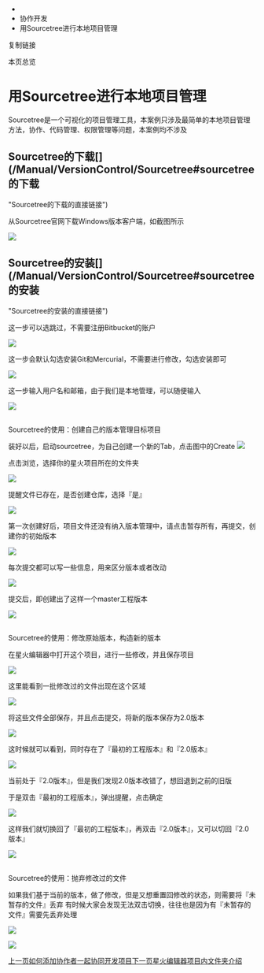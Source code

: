   * [](/)
  * 协作开发
  * 用Sourcetree进行本地项目管理

复制链接

本页总览

# 用Sourcetree进行本地项目管理

Sourcetree是一个可视化的项目管理工具，本案例只涉及最简单的本地项目管理方法，协作、代码管理、权限管理等问题，本案例均不涉及

## Sourcetree的下载[​](/Manual/VersionControl/Sourcetree#sourcetree的下载
"Sourcetree的下载的直接链接")

从Sourcetree官网下载Windows版本客户端，如截图所示

![](/assets/images/4_1-20bd7386ea85142e0352f90588902da3.png)

## Sourcetree的安装[​](/Manual/VersionControl/Sourcetree#sourcetree的安装
"Sourcetree的安装的直接链接")

这一步可以选跳过，不需要注册Bitbucket的账户

![](/assets/images/4_2-00b754d7796c500a9778575fff8f8da0.png)

这一步会默认勾选安装Git和Mercurial，不需要进行修改，勾选安装即可

![](/assets/images/4_3-99f30a9c90ec00cbcc948c004fc3dce8.png)

这一步输入用户名和邮箱，由于我们是本地管理，可以随便输入

![](/assets/images/4_4-3317acc9cbea86dad32bddb6479e24c7.png)

##
Sourcetree的使用：创建自己的版本管理目标项目[​](/Manual/VersionControl/Sourcetree#sourcetree的使用创建自己的版本管理目标项目
"Sourcetree的使用：创建自己的版本管理目标项目的直接链接")

装好以后，启动sourcetree，为自己创建一个新的Tab，点击图中的Create
![](/assets/images/4_5-5137d3ccf949c2ce0bf27980b092b3fc.png)

点击浏览，选择你的星火项目所在的文件夹

![](/assets/images/4_6-071b8203441fcd912adf9fa644d125c1.png)

提醒文件已存在，是否创建仓库，选择『是』

![](/assets/images/4_7-79c2ea019581e7512ac534175eee4c63.png)

第一次创建好后，项目文件还没有纳入版本管理中，请点击暂存所有，再提交，创建你的初始版本

![](/assets/images/4_8-19d4d7d76bcfa4b1f4164b2a4130d465.png)

每次提交都可以写一些信息，用来区分版本或者改动

![](/assets/images/4_9-9f7003429d755463995e7898964616d0.png)

提交后，即创建出了这样一个master工程版本

![](/assets/images/4_10-44a8c25015355956364670df6592d843.png)

##
Sourcetree的使用：修改原始版本，构造新的版本[​](/Manual/VersionControl/Sourcetree#sourcetree的使用修改原始版本构造新的版本
"Sourcetree的使用：修改原始版本，构造新的版本的直接链接")

在星火编辑器中打开这个项目，进行一些修改，并且保存项目

![](/assets/images/4_11-5009ce479d7ba7d47aae9d2e066806c6.png)

这里能看到一批修改过的文件出现在这个区域

![](/assets/images/4_12-37f23e3499d164fdd49e6d618eb260f1.png)

将这些文件全部保存，并且点击提交，将新的版本保存为2.0版本

![](/assets/images/4_13-9b1382fbc007bd929c0c85c8cbeade67.png)

这时候就可以看到，同时存在了『最初的工程版本』和『2.0版本』

![](/assets/images/4_14-0dded7d9d56c0289c399643959521bb1.png)

当前处于『2.0版本』，但是我们发现2.0版本改错了，想回退到之前的旧版

于是双击『最初的工程版本』，弹出提醒，点击确定

![](/assets/images/4_15-d02a8c5d9274e63bb149c16d9c8afaed.png)

这样我们就切换回了『最初的工程版本』，再双击『2.0版本』，又可以切回『2.0版本』

![](/assets/images/4_16-e778fcfa66ac028092e3d785360f9c06.png)

##
Sourcetree的使用：抛弃修改过的文件[​](/Manual/VersionControl/Sourcetree#sourcetree的使用抛弃修改过的文件
"Sourcetree的使用：抛弃修改过的文件的直接链接")

如果我们基于当前的版本，做了修改，但是又想重置回修改的状态，则需要将『未暂存的文件』丢弃
有时候大家会发现无法双击切换，往往也是因为有『未暂存的文件』需要先丢弃处理

![](/assets/images/4_17-08553f8e361c5fe6fda177c917c85783.png)

![](/assets/images/4_18-7a5ee2f9feb9ef13fa2173fd58d1e20b.png)

[上一页如何添加协作者一起协同开发项目](/Manual/VersionControl/Cooperation)[下一页星火编辑器项目内文件夹介绍](/Manual/VersionControl/FolderDescription)


